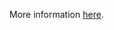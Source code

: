 More information [here](https://docs.prismacloud.io/en/enterprise-edition/policy-reference/kubernetes-policies/kubernetes-policy-index/rolebinding-should-not-allow-privilege-escalation-to-a-serviceaccount-or-node-on-other-rolebinding).
